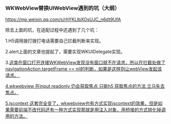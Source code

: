 ### WKWebView替换UIWebView遇到的坑（大纲）

https://mp.weixin.qq.com/s/rhYKLIbXOsUJC_n6dt9UfA

除去上面的坑，在适配过程中还遇到了几个坑：

1.H5调用拨打拨打电话需要自己拦截判断来实现。

2.alert上面的文章也提起了，需要实现WKUIDelegate实现。

3.<a target=_blank href="xxxxxxx">这类在窗口打开连接WKWebView发现没有窗口就不在请求，所以在拦截处做了navigationAction.targetFrame == nil的判断，如果是这样则让webView发起该请求。 

4.wkwebview 在input readonly 仍会获取焦点 只能h5 获取焦点的方法 立马失去焦点。

5.jscontext 这套完全变了，wkwebview也有方式实现jscontext的效果，但是如果需要前端不改代码还有一种方式实现那就是用注入对象，用桥接的方式转化掉调用的方法。

